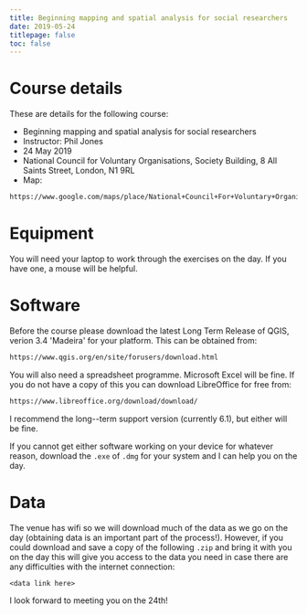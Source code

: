 ```yaml
---
title: Beginning mapping and spatial analysis for social researchers
date: 2019-05-24
titlepage: false
toc: false
---
```


# Course details

These are details for the following course:

- Beginning mapping and spatial analysis for social researchers
- Instructor: Phil Jones
- 24 May 2019
- National Council for Voluntary Organisations, Society Building, 8 All Saints Street, London, N1 9RL
- Map:

```html
https://www.google.com/maps/place/National+Council+For+Voluntary+Organisations/@51.5345897,-0.1195562,17.75z/data=!4m5!3m4!1s0x0:0xb81a1dfab441707e!8m2!3d51.5347849!4d-0.1182627?hl=en-GB
```


# Equipment

You will need your laptop to work through the exercises on the day.
If you have one, a mouse will be helpful.


# Software

Before the course please download the latest Long Term Release of QGIS, verion 3.4 'Madeira' for your platform.
This can be obtained from:

```html
https://www.qgis.org/en/site/forusers/download.html
```

You will also need a spreadsheet programme.
Microsoft Excel will be fine.
If you do not have a copy of this you can download LibreOffice for free from:

```html
https://www.libreoffice.org/download/download/
```

I recommend the long--term support version (currently 6.1), but either will be fine.

If you cannot get either software working on your device for whatever reason, download the `.exe` of `.dmg` for your system and I can help you on the day.


# Data

The venue has wifi so we will download much of the data as we go on the day (obtaining data is an important part of the process!).
However, if you could download and save a copy of the following `.zip` and bring it with you on the day this will give you access to the data you need in case there are any difficulties with the internet connection:

```
<data link here>
```

I look forward to meeting you on the 24th!
